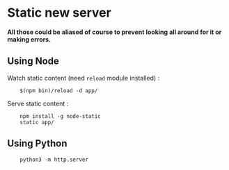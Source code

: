 Static new server
=================

**All those could be aliased of course to prevent looking all around for it or making errors.**

## Using Node

Watch static content (need `reload` module installed) :

```
    $(npm bin)/reload -d app/
```

Serve static content :

```
    npm install -g node-static
    static app/
```

## Using Python

```
    python3 -m http.server
```
